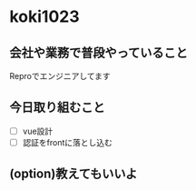 # koki1023

## 会社や業務で普段やっていること

Reproでエンジニアしてます

## 今日取り組むこと

- [ ] vue設計
- [ ] 認証をfrontに落とし込む

## (option)教えてもいいよ

